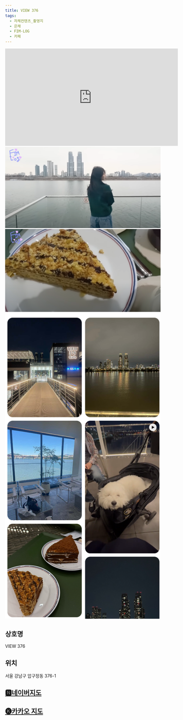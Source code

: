 ```yaml
---
title: VIEW 376
tags:
  - 자체컨텐츠_촬영지
  - 은채
  - FIM-LOG
  - 카페
---
```

<iframe width="560" height="315" src="https://www.youtube.com/embed/YW35OjGH9c4?si=BCkZAqgmR34mim-D" title="YouTube video player" frameborder="0" allow="accelerometer; autoplay; clipboard-write; encrypted-media; gyroscope; picture-in-picture; web-share" referrerpolicy="strict-origin-when-cross-origin" allowfullscreen></iframe>

<img src="assets/250617_4.png">
<img src="assets/250617_5.png">
<img src="assets/250617_6.png">


## 상호명
VIEW 376

## 위치
서울 강남구 압구정동 376-1


## [🅽네이버지도](https://naver.me/GdymEvPb)

## [🅚카카오 지도](https://place.map.kakao.com/534862116)